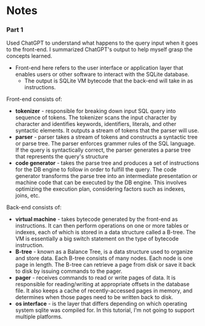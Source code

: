 # Notes

### Part 1

Used ChatGPT to understand what happens to the query input when it goes to the front-end. I summarized ChatGPT's output
to help myself grasp the concepts learned.

* Front-end here refers to the user interface or application layer that enables users or other software to
  interact  with the SQLite database.
    * The output is SQLite VM bytecode that the back-end will take in as instructions.

Front-end consists of:

* **tokenizer** - responsible for breaking down input SQL query into sequence of tokens. The tokenizer scans the input character by character and identifies
  keywords, identifiers, literals, and other syntactic elements. It outputs a stream of tokens that the parser will use.
* **parser** - parser takes a stream of tokens and constructs a syntactic tree or parse tree. The parser enforces grammer rules of the SQL language. If the 
  query is syntactically correct, the parser generates a parse tree that represents the query's structure
* **code generator** - takes the parse tree and produces a set of instructions for the DB engine to
  follow in order to fulfill the query. The code generator transforms the parse tree into an intermediate presentation
  or machine code that can be executed by the DB engine. This involves optimizing the execution plan, considering factors
  such as indexes, joins, etc.

Back-end consists of:

* **virtual machine** - takes bytecode generated by the front-end as instructions. It can then perform operations on one or more tables or indexes, 
  each of which is stored in a data structure called a B-tree. The VM is essentially a big switch statement on the type of bytecode instruction.
* **B-tree** - known as a Balance Tree, is a data structure used to organize and store data. Each B-tree consists of many nodes. Each node is one 
  page in length. The B-tree can retrieve a page from disk or save it back to disk by issuing commands to the pager.
* **pager** - receives commands to read or write pages of data. It is responsible for reading/writing at appropriate offsets in the database file. 
  It also keeps a cache of recently-accessed pages in memory, and determines when those pages need to be written back to disk.
* **os interface** - is the layer that differs depending on which operating system sqlite was compiled for. In this tutorial, I'm not going to 
  support multiple platforms.
